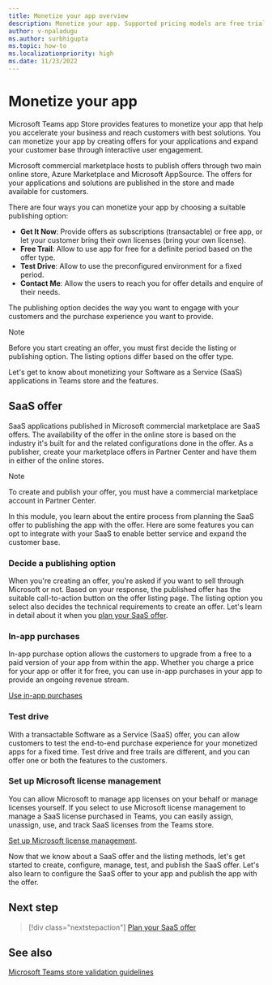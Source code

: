 ```yaml
---
title: Monetize your app overview
description: Monetize your app. Supported pricing models are free trials, in-app purchases, and include a SaaS offer with your app.
author: v-npaladugu
ms.author: surbhigupta
ms.topic: how-to
ms.localizationpriority: high 
ms.date: 11/23/2022
---
```


# Monetize your app

Microsoft Teams app Store provides features to monetize your app that help you accelerate your business and reach customers with best solutions. You can monetize your app by creating offers for your applications and expand your customer base through interactive user engagement.

Microsoft commercial marketplace hosts to publish offers through two main online store, Azure Marketplace and Microsoft AppSource. The offers for your applications and solutions are published in the store and made available for customers.

There are four ways you can monetize your app by choosing a suitable publishing option:

* **Get It Now**: Provide offers as subscriptions (transactable) or free app, or let your customer bring their own licenses (bring your own license).
* **Free Trail**: Allow to use app for free for a definite period based on the offer type.
* **Test Drive**: Allow to use the preconfigured environment for a fixed period.
* **Contact Me**: Allow the users to reach you for offer details and enquire of their needs.

The publishing option decides the way you want to engage with your customers and the purchase experience you want to provide.

> [!NOTE]
> Before you start creating an offer, you must first decide the listing or publishing option. The listing options differ based on the offer type.

Let's get to know about monetizing your Software as a Service (SaaS) applications in Teams store and the features.

## SaaS offer

SaaS applications published in Microsoft commercial marketplace are SaaS offers. The availability of the offer in the online store is based on the industry it's built for and the related configurations done in the offer. As a publisher, create your marketplace offers in Partner Center and have them in either of the online stores.

> [!NOTE]
> To create and publish your offer, you must have a commercial marketplace account in Partner Center.

In this module, you learn about the entire process from planning the SaaS offer to publishing the app with the offer. Here are some features you can opt to integrate with your SaaS to enable better service and expand the customer base.

### Decide a publishing option

When you're creating an offer, you're asked if you want to sell through Microsoft or not. Based on your response, the published offer has the suitable call-to-action button on the offer listing page. The listing option you select also decides the technical requirements to create an offer. Let's learn in detail about it when you [plan your SaaS offer](include-saas-offer.md).

### In-app purchases

In-app purchase option allows the customers to upgrade from a free to a paid version of your app from within the app. Whether you charge a price for your app or offer it for free, you can use in-app purchases in your app to provide an ongoing revenue stream.

[Use in-app purchases](~/concepts/deploy-and-publish/appsource/prepare/in-app-purchase-flow.md)

### Test drive

With a transactable Software as a Service (SaaS) offer, you can allow customers to test the end-to-end purchase experience for your monetized apps for a fixed time. Test drive and free trails are different, and you can offer one or both the features to the customers.

### Set up Microsoft license management

You can allow Microsoft to manage app licenses on your behalf or manage licenses yourself. If you select to use Microsoft license management to manage a SaaS license purchased in Teams, you can easily assign, unassign, use, and track SaaS licenses from the Teams store.

[Set up Microsoft license management](manage-third-party-apps-license.md).

Now that we know about a SaaS offer and the listing methods, let's get started to create, configure, manage, test, and publish the SaaS offer. Let's also learn to configure the SaaS offer to your app and publish the app with the offer.

## Next step

> [!div class="nextstepaction"]
> [Plan your SaaS offer](include-saas-offer.md)

## See also

[Microsoft Teams store validation guidelines](teams-store-validation-guidelines.md)
